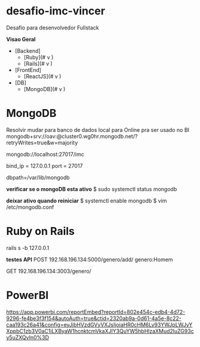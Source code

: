 # desafio-imc-vincer
Desafio para desenvolvedor Fullstack

**Visao Geral**
- [Backend]
    - [Ruby](# v )
    - [Rails](# v )
- [FrontEnd]
    - [ReactJS](# v )
- [DB]
    - [MongoDB](# v )



# MongoDB

Resolvir mudar para banco de dados local para Online pra ser usado no BI
mongodb+srv://oav:<pa7663GE>@cluster0.wg0hr.mongodb.net/<dbname>?retryWrites=true&w=majority

mongodb://localhost:27017/imc

bind_ip = 127.0.0.1
port = 27017

dbpath=/var/lib/mongodb

**verificar se o mongoDB esta ativo**
$ sudo systemctl status mongodb


**deixar ativo quando reiniciar**
$ systemctl enable mongodb
$ vim /etc/mongodb.conf


# Ruby on Rails

rails s -b 127.0.0.1

**testes API**
POST 192.168.196.134:5000/genero/add/
genero:Homem

GET 192.168.196.134:3003/genero/


# PowerBI
https://app.powerbi.com/reportEmbed?reportId=802e454c-edb4-4d72-9296-fe4be3f3f154&autoAuth=true&ctid=2320ab9a-0d61-4a5e-8c22-caa193c26a41&config=eyJjbHVzdGVyVXJsIjoiaHR0cHM6Ly93YWJpLWJyYXppbC1zb3V0aC1iLXByaW1hcnktcmVkaXJlY3QuYW5hbHlzaXMud2luZG93cy5uZXQvIn0%3D

